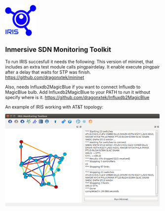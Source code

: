<img src="https://github.com/dragonxtek/IRIS/raw/master/icons/logo.png" width="100" height="100" />

## **Inmersive SDN Monitoring Toolkit**    

To run IRIS succesfull it needs the following:
This version of mininet, that includes an extra test module calls pingpairdelay. It enable execute pingpair after a delay that waits for STP was finish. 
https://github.com/dragonxtek/mininet

Also, needs Influxdb2MagicBlue if you want to connect Influxdb to MagicBlue bulb. Add Influxdb2MagicBlue to your PATH to run it without specify where is it. 
https://github.com/dragonxtek/Influxdb2MagicBlue

An example of IRIS working with AT&T topology:

<img src="https://raw.githubusercontent.com/dragonxtek/IRIS/master/screenshots/IRIS.png" width="500" height="300" />
